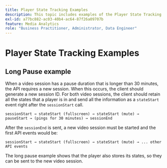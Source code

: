 ```yaml
---
title: Player State Tracking Examples
description: This topic includes examples of the Player State Tracking feature.
exl-id: a77bc882-ac03-40b4-ac64-87f26a09707b
feature: Media Analytics
role: "Business Practitioner, Administrator, Data Engineer"
---
```

# Player State Tracking Examples


## Long Pause example

When a video session has a pause duration that is longer than 30 minutes, the API requires a new session. When this occurs, the client should generate a new session ID. For both video sessions, the client should retain all the states that a player is in and send all the information as a `stateStart` event right after the `sessionStart` call.

`sessionStart → stateStart (fullscreen) → stateStart (mute) → pauseStart → (pings for 30 minutes) → sessionEnd
`

After the `sessionEnd` is sent, a new video session must be started and the first API events would be:

`sessionStart → stateStart (fullscreen) → stateStart (mute) → ... other API events`

The long pause example shows that the player also stores its states, so they can be sent to the new video session.
